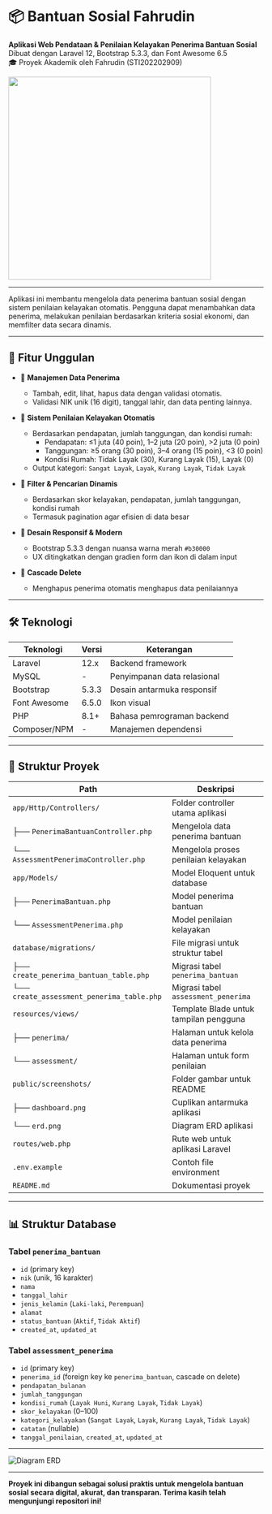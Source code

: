 # 📦 Bantuan Sosial Fahrudin

**Aplikasi Web Pendataan & Penilaian Kelayakan Penerima Bantuan Sosial**  
Dibuat dengan Laravel 12, Bootstrap 5.3.3, dan Font Awesome 6.5  
🎓 Proyek Akademik oleh Fahrudin (STI202202909)

[<img src="public/dashboard.jpg" width="400"/>](public/screenshots/dashboard.png)

---

Aplikasi ini membantu mengelola data penerima bantuan sosial dengan sistem penilaian kelayakan otomatis. Pengguna dapat menambahkan data penerima, melakukan penilaian berdasarkan kriteria sosial ekonomi, dan memfilter data secara dinamis.

---

## 🚀 Fitur Unggulan

- 🔁 **Manajemen Data Penerima**
  - Tambah, edit, lihat, hapus data dengan validasi otomatis.
  - Validasi NIK unik (16 digit), tanggal lahir, dan data penting lainnya.

- 🧠 **Sistem Penilaian Kelayakan Otomatis**
  - Berdasarkan pendapatan, jumlah tanggungan, dan kondisi rumah:
    - Pendapatan: ≤1 juta (40 poin), 1–2 juta (20 poin), >2 juta (0 poin)
    - Tanggungan: ≥5 orang (30 poin), 3–4 orang (15 poin), <3 (0 poin)
    - Kondisi Rumah: Tidak Layak (30), Kurang Layak (15), Layak (0)
  - Output kategori: `Sangat Layak`, `Layak`, `Kurang Layak`, `Tidak Layak`

- 🔎 **Filter & Pencarian Dinamis**
  - Berdasarkan skor kelayakan, pendapatan, jumlah tanggungan, kondisi rumah
  - Termasuk pagination agar efisien di data besar

- 📱 **Desain Responsif & Modern**
  - Bootstrap 5.3.3 dengan nuansa warna merah `#b30000`
  - UX ditingkatkan dengan gradien form dan ikon di dalam input

- 🧹 **Cascade Delete**
  - Menghapus penerima otomatis menghapus data penilaiannya

---

## 🛠️ Teknologi

| Teknologi       | Versi     | Keterangan                            |
|----------------|-----------|----------------------------------------|
| Laravel        | 12.x      | Backend framework                      |
| MySQL          | -         | Penyimpanan data relasional            |
| Bootstrap      | 5.3.3     | Desain antarmuka responsif             |
| Font Awesome   | 6.5.0     | Ikon visual                            |
| PHP            | 8.1+      | Bahasa pemrograman backend             |
| Composer/NPM   | -         | Manajemen dependensi                   |

---

## 📂 Struktur Proyek

| Path                                      | Deskripsi                                      |
|-------------------------------------------|------------------------------------------------|
| `app/Http/Controllers/`                  | Folder controller utama aplikasi              |
| ├── `PenerimaBantuanController.php`      | Mengelola data penerima bantuan               |
| └── `AssessmentPenerimaController.php`   | Mengelola proses penilaian kelayakan          |
| `app/Models/`                            | Model Eloquent untuk database                 |
| ├── `PenerimaBantuan.php`                | Model penerima bantuan                        |
| └── `AssessmentPenerima.php`             | Model penilaian kelayakan                     |
| `database/migrations/`                   | File migrasi untuk struktur tabel             |
| ├── `create_penerima_bantuan_table.php`  | Migrasi tabel `penerima_bantuan`              |
| └── `create_assessment_penerima_table.php`| Migrasi tabel `assessment_penerima`           |
| `resources/views/`                       | Template Blade untuk tampilan pengguna        |
| ├── `penerima/`                          | Halaman untuk kelola data penerima            |
| └── `assessment/`                        | Halaman untuk form penilaian                  |
| `public/screenshots/`                    | Folder gambar untuk README                    |
| ├── `dashboard.png`                      | Cuplikan antarmuka aplikasi                   |
| └── `erd.png`                            | Diagram ERD aplikasi                          |
| `routes/web.php`                         | Rute web untuk aplikasi Laravel               |
| `.env.example`                           | Contoh file environment                       |
| `README.md`                              | Dokumentasi proyek                            |

---

## 📊 Struktur Database

### Tabel `penerima_bantuan`
- `id` (primary key)
- `nik` (unik, 16 karakter)
- `nama`
- `tanggal_lahir`
- `jenis_kelamin` (`Laki-laki`, `Perempuan`)
- `alamat`
- `status_bantuan` (`Aktif`, `Tidak Aktif`)
- `created_at`, `updated_at`

### Tabel `assessment_penerima`
- `id` (primary key)
- `penerima_id` (foreign key ke `penerima_bantuan`, cascade on delete)
- `pendapatan_bulanan`
- `jumlah_tanggungan`
- `kondisi_rumah` (`Layak Huni`, `Kurang Layak`, `Tidak Layak`)
- `skor_kelayakan` (0–100)
- `kategori_kelayakan` (`Sangat Layak`, `Layak`, `Kurang Layak`, `Tidak Layak`)
- `catatan` (nullable)
- `tanggal_penilaian`, `created_at`, `updated_at`

---

![Diagram ERD](public/screenshots/erd.png)

---

**Proyek ini dibangun sebagai solusi praktis untuk mengelola bantuan sosial secara digital, akurat, dan transparan. Terima kasih telah mengunjungi repositori ini!**
